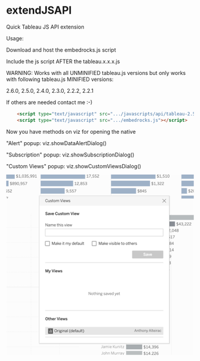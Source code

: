 # extendJSAPI
Quick Tableau JS API extension

Usage:

Download and host the embedrocks.js script

Include the js script AFTER the tableau.x.x.x.js


WARNING: Works with all UNMINIFIED tableau.js versions but only works with following tableau.js MINIFIED versions: 

2.6.0, 2.5.0, 2.4.0, 2.3.0, 2.2.2, 2.2.1

If others are needed contact me :-)

```html
    <script type="text/javascript" src=".../javascripts/api/tableau-2.5.0.min.js"></script>
    <script type="text/javascript" src=".../embedrocks.js"></script>
```


Now you have methods on viz for opening the native 

"Alert" popup:
viz.showDataAlertDialog()

"Subscription" popup:
viz.showSubscriptionDialog()

"Custom Views" popup:
viz.showCustomViewsDialog()

![ScreenShot](https://raw.githubusercontent.com/aalteirac/extendJSAPI/master/pic.png)

